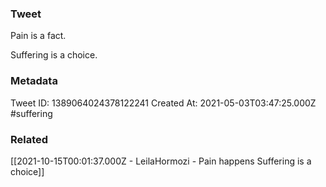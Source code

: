 ### Tweet
Pain is a fact. 

Suffering is a choice.

### Metadata
Tweet ID: 1389064024378122241
Created At: 2021-05-03T03:47:25.000Z
#suffering

### Related
[[2021-10-15T00:01:37.000Z - LeilaHormozi - Pain happens Suffering is a choice]]

